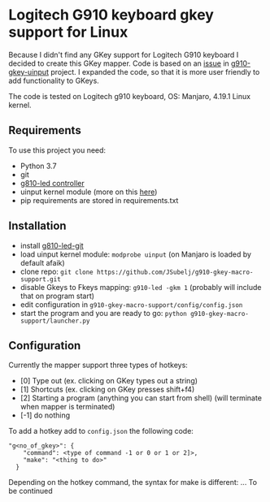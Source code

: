 # Logitech G910 keyboard gkey support for Linux

Because I didn't find any GKey support for Logitech G910 keyboard I decided to create this GKey mapper.
Code is based on an [issue](https://github.com/CReimer/g910-gkey-uinput/issues/3)
in [g910-gkey-uinput](https://github.com/CReimer/g910-gkey-uinput) project. I expanded the code, so that it is more 
user friendly to add functionality to GKeys.

The code is tested on Logitech g910 keyboard, OS: Manjaro, 4.19.1 Linux kernel.

## Requirements

To use this project you need:
 - Python 3.7
 - git
 - [g810-led controller](https://github.com/MatMoul/g810-led)
 - uinput kernel module (more on this [here](tjjr.fi/sw/python-uinput/#Usage))
 - pip requirements are stored in requirements.txt
 
## Installation
 - install [g810-led-git](https://aur.archlinux.org/packages/g810-led-git/)
 - load uinput kernel module: `modprobe uinput` (on Manjaro is loaded by default afaik) 
 - clone repo: `git clone https://github.com/JSubelj/g910-gkey-macro-support.git`
 - disable Gkeys to Fkeys mapping: `g910-led -gkm 1` (probably will include that on program start)
 - edit configuration in `g910-gkey-macro-support/config/config.json`
 - start the program and you are ready to go: `python g910-gkey-macro-support/launcher.py`
 
## Configuration
Currently the mapper support three types of hotkeys:
 * [0] Type out (ex. clicking on GKey types out a string)
 * [1] Shortcuts (ex. clicking on GKey presses shift+f4)
 * [2] Starting a program (anything you can start from shell) (will terminate when mapper is terminated)
 * [-1] do nothing

To add a hotkey add to `config.json` the following code:
```
"g<no_of_gkey>": {
    "command": <type of command -1 or 0 or 1 or 2]>,
    "make": "<thing to do>"
  }
```

Depending on the hotkey command, the syntax for make is different:
... To be continued


 

